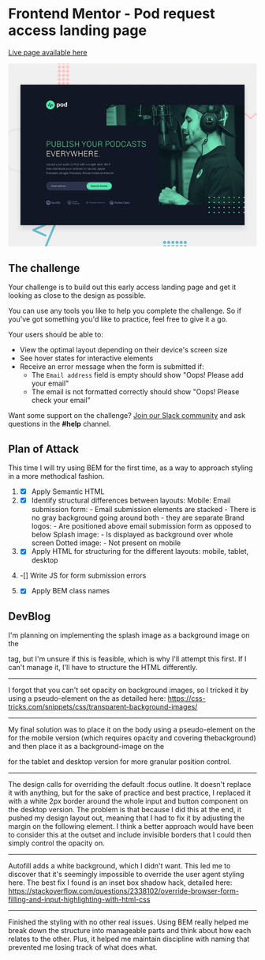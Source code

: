# Frontend Mentor - Pod request access landing page

[Live page available here](https://10high.github.io/FrontendMentorPodRequest/)

![Design preview for the Pod request access landing page coding challenge](./preview.jpg)

## The challenge

Your challenge is to build out this early access landing page and get it looking as close to the design as possible.

You can use any tools you like to help you complete the challenge. So if you've got something you'd like to practice, feel free to give it a go.

Your users should be able to:

- View the optimal layout depending on their device's screen size
- See hover states for interactive elements
- Receive an error message when the form is submitted if:
  - The `Email address` field is empty should show "Oops! Please add your email"
  - The email is not formatted correctly should show "Oops! Please check your email"

Want some support on the challenge? [Join our Slack community](https://www.frontendmentor.io/slack) and ask questions in the **#help** channel.

## Plan of Attack

This time I will try using BEM for the first time, as a way to approach styling in a more methodical fashion.

1. -[x] Apply Semantic HTML

2. -[x] Identify structural differences between layouts: 
        Mobile: 
              Email submission form:
                - Email submission elements are stacked
                - There is no gray background going around both - they are separate
              Brand logos:
                - Are positioned above email submission form as opposed to below
              Splash image:
                - Is displayed as background over whole screen
              Dotted image:
                - Not present on mobile

2. -[x] Apply HTML for structuring for the different layouts: mobile, tablet, desktop

2. -[] Write JS for form submission errors

3. -[x] Apply BEM class names


## DevBlog

I'm planning on implementing the splash image as a background image on the <main> tag, but I'm unsure if this is feasible, which is why I'll attempt this first. If I can't manage it, I'll have to structure the HTML differently.

***
I forgot that you can't set opacity on background images, so I tricked it by using a pseudo-element on the <body> as detailed here: https://css-tricks.com/snippets/css/transparent-background-images/

***
My final solution was to place it on the body using a pseudo-element on the <body> for the mobile version (which requires opacity and covering thebackground) and then place it as a background-image on the <main> for the tablet and desktop version for more granular position control.

***
The design calls for overriding the default :focus outline. It doesn't replace it with anything, but for the sake of practice and best practice, I replaced it with a white 2px border around the whole input and button component on the desktop version. The problem is that because I did this at the end, it pushed my design layout out, meaning that I had to fix it by adjusting the margin on the following element. I think a better approach would have been to consider this at the outset and include invisible borders that I could then simply control the opacity on.   

***

Autofill adds a white background, which I didn't want. This led me to discover that it's seemingly impossible to override the user agent styling here. The best fix I found is an inset box shadow hack, detailed here: https://stackoverflow.com/questions/2338102/override-browser-form-filling-and-input-highlighting-with-html-css

***

Finished the styling with no other real issues. Using BEM really helped me break down the structure into manageable parts and think about how each relates to the other. Plus, it helped me maintain discipline with naming that prevented me losing track of what does what.


